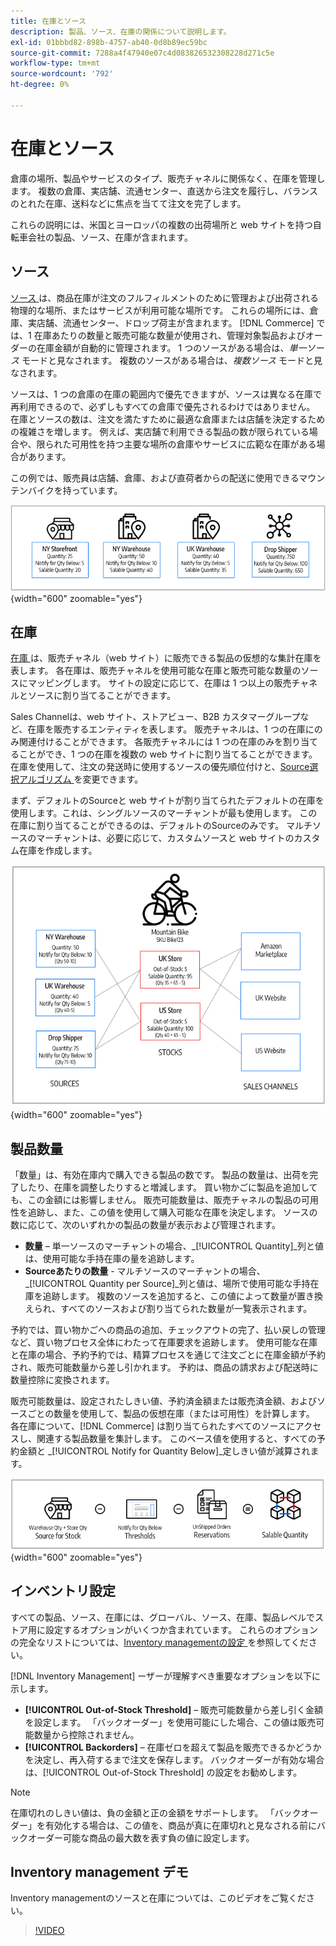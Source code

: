 ```yaml
---
title: 在庫とソース
description: 製品、ソース、在庫の関係について説明します。
exl-id: 01bbbd82-898b-4757-ab40-0d8b89ec59bc
source-git-commit: 7288a4f47940e07c4d083826532308228d271c5e
workflow-type: tm+mt
source-wordcount: '792'
ht-degree: 0%

---
```


# 在庫とソース

倉庫の場所、製品やサービスのタイプ、販売チャネルに関係なく、在庫を管理します。 複数の倉庫、実店舗、流通センター、直送から注文を履行し、バランスのとれた在庫、送料などに焦点を当てて注文を完了します。

これらの説明には、米国とヨーロッパの複数の出荷場所と web サイトを持つ自転車会社の製品、ソース、在庫が含まれます。

## ソース

[ ソース ](sources-manage.md) は、商品在庫が注文のフルフィルメントのために管理および出荷される物理的な場所、またはサービスが利用可能な場所です。 これらの場所には、倉庫、実店舗、流通センター、ドロップ荷主が含まれます。 [!DNL Commerce] では、1 在庫あたりの数量と販売可能な数量が使用され、管理対象製品およびオーダーの在庫金額が自動的に管理されます。 1 つのソースがある場合は、_単一ソース_ モードと見なされます。 複数のソースがある場合は、_複数ソース_ モードと見なされます。

ソースは、1 つの倉庫の在庫の範囲内で優先できますが、ソースは異なる在庫で再利用できるので、必ずしもすべての倉庫で優先されるわけではありません。 在庫とソースの数は、注文を満たすために最適な倉庫または店舗を決定するための複雑さを増します。 例えば、実店舗で利用できる製品の数が限られている場合や、限られた可用性を持つ主要な場所の倉庫やサービスに広範な在庫がある場合があります。

この例では、販売員は店舗、倉庫、および直荷者からの配送に使用できるマウンテンバイクを持っています。

![ ソース図の例 ](assets/diagram-sources.png){width="600" zoomable="yes"}

## 在庫

[ 在庫 ](stocks-manage.md) は、販売チャネル（web サイト）に販売できる製品の仮想的な集計在庫を表します。 各在庫は、販売チャネルを使用可能な在庫と販売可能な数量のソースにマッピングします。 サイトの設定に応じて、在庫は 1 つ以上の販売チャネルとソースに割り当てることができます。

Sales Channelは、web サイト、ストアビュー、B2B カスタマーグループなど、在庫を販売するエンティティを表します。 販売チャネルは、1 つの在庫にのみ関連付けることができます。 各販売チャネルには 1 つの在庫のみを割り当てることができ、1 つの在庫を複数の web サイトに割り当てることができます。 在庫を使用して、注文の発送時に使用するソースの優先順位付けと、[Source選択アルゴリズム ](selection-reservations.md) を変更できます。

まず、デフォルトのSourceと web サイトが割り当てられたデフォルトの在庫を使用します。これは、シングルソースのマーチャントが最も使用します。 この在庫に割り当てることができるのは、デフォルトのSourceのみです。 マルチソースのマーチャントは、必要に応じて、カスタムソースと web サイトのカスタム在庫を作成します。

![ 店舗の在庫の例を示す図 ](assets/diagram-stock.png){width="600" zoomable="yes"}

## 製品数量

「数量」は、有効在庫内で購入できる製品の数です。 製品の数量は、出荷を完了したり、在庫を調整したりすると増減します。 買い物かごに製品を追加しても、この金額には影響しません。 販売可能数量は、販売チャネルの製品の可用性を追跡し、また、この値を使用して購入可能な在庫を決定します。 ソースの数に応じて、次のいずれかの製品の数量が表示および管理されます。

- **数量** – 単一ソースのマーチャントの場合、_[!UICONTROL Quantity]_列と値は、使用可能な手持在庫の量を追跡します。
- **Sourceあたりの数量** - マルチソースのマーチャントの場合、_[!UICONTROL Quantity per Source]_列と値は、場所で使用可能な手持在庫を追跡します。 複数のソースを追加すると、この値によって数量が置き換えられ、すべてのソースおよび割り当てられた数量が一覧表示されます。

予約では、買い物かごへの商品の追加、チェックアウトの完了、払い戻しの管理など、買い物プロセス全体にわたって在庫要求を追跡します。 使用可能な在庫と在庫の場合、予約予約では、精算プロセスを通じて注文ごとに在庫金額が予約され、販売可能数量から差し引かれます。 予約は、商品の請求および配送時に数量控除に変換されます。

販売可能数量は、設定されたしきい値、予約済金額または販売済金額、およびソースごとの数量を使用して、製品の仮想在庫（または可用性）を計算します。 各在庫について、[!DNL Commerce] は割り当てられたすべてのソースにアクセスし、関連する製品数量を集計します。 このベース値を使用すると、すべての予約金額と _[!UICONTROL Notify for Quantity Below]_定しきい値が減算されます。

![ 株式の売渡可能数量の計算 ](assets/diagram-salable-quantity.png){width="600" zoomable="yes"}

## インベントリ設定

すべての製品、ソース、在庫には、グローバル、ソース、在庫、製品レベルでストア用に設定するオプションがいくつか含まれています。 これらのオプションの完全なリストについては、[Inventory managementの設定 ](configuration.md) を参照してください。

[!DNL Inventory Management] ーザーが理解すべき重要なオプションを以下に示します。

- **[!UICONTROL Out-of-Stock Threshold]** – 販売可能数量から差し引く金額を設定します。 「バックオーダー」を使用可能にした場合、この値は販売可能数量から控除されません。
- **[!UICONTROL Backorders]** – 在庫ゼロを超えて製品を販売できるかどうかを決定し、再入荷するまで注文を保存します。 バックオーダーが有効な場合は、[!UICONTROL Out-of-Stock Threshold] の設定をお勧めします。

>[!NOTE]
>
>在庫切れのしきい値は、負の金額と正の金額をサポートします。 「バックオーダー」を有効化する場合は、この値を、商品が真に在庫切れと見なされる前にバックオーダー可能な商品の最大数を表す負の値に設定します。

## Inventory management デモ

Inventory managementのソースと在庫については、このビデオをご覧ください。

>[!VIDEO](https://video.tv.adobe.com/v/343748?quality=12&learn=on)
